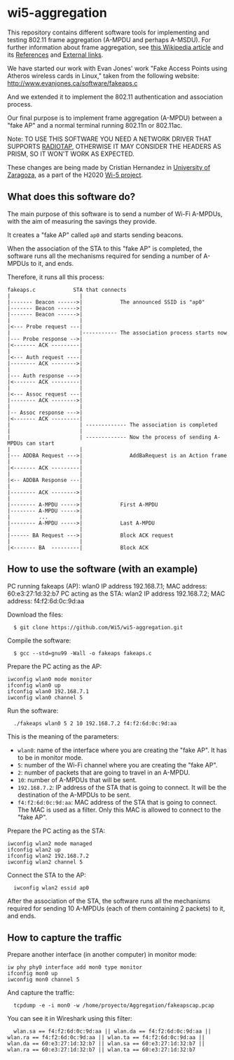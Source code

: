 # wi5-aggregation
This repository contains different software tools for implementing and testing 802.11 frame aggregation (A-MPDU and perhaps A-MSDU). For further information about frame aggregation, see [this Wikipedia article](https://en.wikipedia.org/wiki/Frame_aggregation) and its [References](https://en.wikipedia.org/wiki/Frame_aggregation#References) and [External links](https://en.wikipedia.org/wiki/Frame_aggregation#External_links).

We have started our work with Evan Jones' work "Fake Access Points using Atheros wireless cards in Linux," taken from the following website:
http://www.evanjones.ca/software/fakeaps.c

And we extended it to implement the 802.11 authentication and association process.

Our final purpose is to implement frame aggregation (A-MPDU) between a "fake AP" and a normal terminal running 802.11n or 802.11ac.

Note: TO USE THIS SOFTWARE YOU NEED A NETWORK DRIVER THAT SUPPORTS [RADIOTAP](http://www.radiotap.org/), OTHERWISE IT MAY CONSIDER THE HEADERS AS PRISM, SO IT WON'T WORK AS EXPECTED.

These changes are being made by Cristian Hernandez in [University of Zaragoza](http://www.unizar.es), as a part of the H2020 [Wi-5 project](http://www.wi5.eu).

What does this software do?
---------------------------

The main purpose of this software is to send a number of Wi-Fi A-MPDUs, with the aim of measuring the savings they provide.

It creates a "fake AP" called `ap0` and starts sending beacons.

When the association of the STA to this "fake AP" is completed, the software runs all the mechanisms required for sending a number of A-MPDUs to it, and ends.

Therefore, it runs all this process:

```
fakeaps.c            STA that connects
|                      |
|------- Beacon ------>|            The announced SSID is "ap0"
|------- Beacon ------>|
|------- Beacon ------>|
|                      |
|<--- Probe request ---| 
|                      |----------- The association process starts now
|--- Probe response -->|
|<------- ACK ---------|
|                      |
|<--- Auth request ----|
|-------- ACK -------->|
|                      |
|--- Auth response --->|
|<------- ACK ---------|
|                      |
|<--- Assoc request ---|
|-------- ACK -------->|
|                      |
|-- Assoc response --->|
|<------- ACK ---------|
|                      | ------------- The association is completed
|                      |
|                      | ------------- Now the process of sending A-MPDUs can start
|                      |
|--- ADDBA Request --->|               AddBaRequest is an Action frame 
|                      |
|<------- ACK ---------|
|                      |
|<-- ADDBA Response ---|            
|                      |
|-------- ACK -------->|  
|                      |
|-------- A-MPDU ----->|            First A-MPDU
|-------- A-MPDU ----->|
|         ...          |
|-------- A-MPDU ----->|            Last A-MPDU
|                      |
|------ BA Request --->|            Block ACK request
|                      |
|<------- BA  ---------|            Block ACK
```

How to use the software (with an example)
-----------------------------------------

PC running fakeaps (AP):      wlan0 IP address 192.168.7.1; MAC address: 60:e3:27:1d:32:b7
PC acting as the STA:         wlan2 IP address 192.168.7.2; MAC address: f4:f2:6d:0c:9d:aa

Download the files:

      $ git clone https://github.com/Wi5/wi5-aggregation.git

Compile the software:

      $ gcc --std=gnu99 -Wall -o fakeaps fakeaps.c

Prepare the PC acting as the AP:

	iwconfig wlan0 mode monitor
	ifconfig wlan0 up
	ifconfig wlan0 192.168.7.1
	iwconfig wlan0 channel 5

Run the software:

      ./fakeaps wlan0 5 2 10 192.168.7.2 f4:f2:6d:0c:9d:aa

This is the meaning of the parameters:

  - `wlan0`: name of the interface where you are creating the "fake AP". It has to be in monitor mode.
  - `5`: number of the Wi-Fi channel where you are creating the "fake AP".
  - `2`: number of packets that are going to travel in an A-MPDU.
  - `10`: number of A-MPDUs that will be sent.
  - `192.168.7.2`: IP address of the STA that is going to connect. It will be the destination of the A-MPDUs to be sent.
  - `f4:f2:6d:0c:9d:aa`: MAC address of the STA that is going to connect. The MAC is used as a filter. Only this MAC is allowed to connect to the "fake AP".

Prepare the PC acting as the STA:

	iwconfig wlan2 mode managed
	ifconfig wlan2 up
	ifconfig wlan2 192.168.7.2
	iwconfig wlan2 channel 5
      
Connect the STA to the AP:

      iwconfig wlan2 essid ap0
      
After the association of the STA, the software runs all the mechanisms required for sending 10 A-MPDUs (each of them containing 2 packets) to it, and ends.

How to capture the traffic
--------------------------

Prepare another interface (in another computer) in monitor mode:

	iw phy phy0 interface add mon0 type monitor
	ifconfig mon0 up
	iwconfig mon0 channel 5
      
And capture the traffic:

      tcpdump -e -i mon0 -w /home/proyecto/Aggregation/fakeapscap.pcap

You can see it in Wireshark using this filter:

      wlan.sa == f4:f2:6d:0c:9d:aa || wlan.da == f4:f2:6d:0c:9d:aa || wlan.ra == f4:f2:6d:0c:9d:aa || wlan.ta == f4:f2:6d:0c:9d:aa || wlan.da == 60:e3:27:1d:32:b7 || wlan.sa == 60:e3:27:1d:32:b7 || wlan.ra == 60:e3:27:1d:32:b7 || wlan.ta == 60:e3:27:1d:32:b7 
